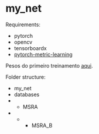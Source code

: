 # my_net

Requirements:
- pytorch
- opencv
- tensorboardx
- [pytorch-metric-learning](https://github.com/KevinMusgrave/pytorch-metric-learning)

Pesos do primeiro treinamento [aqui](https://drive.google.com/file/d/1dgdLyKL2EmsMWH-IB4LbCc-nxWZliPuB/view?usp=sharing).

Folder structure:
- my_net
- databases
- - MSRA
- - - MSRA_B

